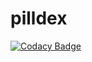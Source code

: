 # pilldex

[![Codacy Badge](https://api.codacy.com/project/badge/Grade/19b56fa81ad741a786e53e4c6a24ab6b)](https://app.codacy.com/gh/mpchow/pilldex?utm_source=github.com&utm_medium=referral&utm_content=mpchow/pilldex&utm_campaign=Badge_Grade_Settings)